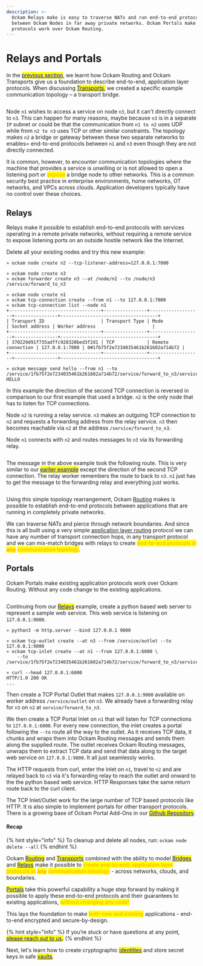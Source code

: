 ```yaml
---
description: >-
  Ockam Relays make is easy to traverse NATs and run end-to-end protocols 
  between Ockam Nodes in far away private networks. Ockam Portals make existing
  protocols work over Ockam Routing.
---
```


# Relays and Portals

In the [<mark style="color:blue;">previous section</mark>](routing.md), we learnt how Ockam Routing and Ockam Transports give us a foundation to describe end-to-end, application layer protocols. When discussing [<mark style="color:blue;">Transports</mark>](routing.md#transports)<mark style="color:blue;">,</mark> we created a specific example communication topology – a transport bridge.



<img src="../../.gitbook/assets/file.excalidraw (2).svg" alt="" class="gitbook-drawing">

Node `n1` wishes to access a service on node `n3`, but it can't directly connect to `n3`. This can happen for many reasons, maybe because `n3` is in a separate `IP` subnet or could be that the communication from `n1 to n2` uses UDP while from `n2 to n3` uses TCP or other similar constraints. The topology makes `n2` a bridge or gateway between these two separate networks to enables= end-to-end protocols between `n1` and `n3` even though they are not directly connected.

It is common, however, to encounter communication topologies where the machine that provides a service is unwilling or is not allowed to open a listening port or <mark style="color:orange;">expose</mark> a bridge node to other networks. This is a common security best practice in enterprise environments, home networks, OT networks, and VPCs across clouds. Application developers typically have no control over these choices.

## Relays

Relays make it possible to establish end-to-end protocols with services operating in a remote private networks, without requiring a remote service to expose listening ports on an outside hostile network like the Internet.  &#x20;

Delete all your existing nodes and try this new example:

```
» ockam node create n2 --tcp-listener-address=127.0.0.1:7000

» ockam node create n3
» ockam forwarder create n3 --at /node/n2 --to /node/n3
/service/forward_to_n3

» ockam node create n1
» ockam tcp-connection create --from n1 --to 127.0.0.1:7000
» ockam tcp-connection list --node n1
+----------------------------------+----------------+-------------------+----------------+------------------------------------+
| Transport ID                     | Transport Type | Mode              | Socket address | Worker address                     |
+----------------------------------+----------------+-------------------+----------------+------------------------------------+
| 370229d91f735adffc928320bed3f2d1 | TCP            | Remote connection | 127.0.0.1:7000 | 0#1fb75f2e7234035461b261602a714b72 |
+----------------------------------+----------------+-------------------+----------------+------------------------------------+

» ockam message send hello --from n1 --to /service/1fb75f2e7234035461b261602a714b72/service/forward_to_n3/service/uppercase
HELLO
```

In this example the direction of the second TCP connection is reversed in comparison to our first example that used a bridge. `n2` is the only node that has to listen for TCP connections.&#x20;

Node `n2` is running a relay service. `n3` makes an outgoing TCP connection to `n2` and requests a forwarding address from the relay service. `n3` then becomes reachable via `n2` at the address `/service/forward_to_n3`.

Node `n1` connects with `n2` and routes messages to `n3` via its forwarding relay.

<img src="../../.gitbook/assets/file.excalidraw (1) (3).svg" alt="" class="gitbook-drawing">

The message in the above example took the following route. This is very similar to our [<mark style="color:blue;">earlier example</mark>](routing.md#transport) except the direction of the second TCP connection. The relay worker remembers the route to back to `n3`. `n1` just has to get the message to the forwarding relay and everything just works.

<img src="../../.gitbook/assets/file.excalidraw (2) (1).svg" alt="" class="gitbook-drawing">

Using this simple topology rearrangement, Ockam [Routing](routing.md) makes is possible to establish end-to-end protocols between applications that are running in completely private networks.

We can traverse NATs and pierce through network boundaries. And since this is all built using a very simple [application layer routing](routing.md) protocol we can have any number of transport connection hops, in any transport protocol and we can mix-match bridges with relays to create <mark style="color:orange;">end-to-end protocols in</mark> <mark style="color:orange;"></mark><mark style="color:orange;">**any**</mark> <mark style="color:orange;"></mark><mark style="color:orange;">communication topology</mark>.

## Portals <a href="#portal" id="portal"></a>

Ockam Portals make existing application protocols work over Ockam Routing. Without any code change to the existing applications.

<img src="../../.gitbook/assets/file.excalidraw (1) (1).svg" alt="" class="gitbook-drawing">

Continuing from our [<mark style="color:blue;">Relays</mark>](advanced-routing.md#relays) example, create a python based web server to represent a sample web service. This web service is listening on `127.0.0.1:9000`.

```
» python3 -m http.server --bind 127.0.0.1 9000

» ockam tcp-outlet create --at n3 --from /service/outlet --to 127.0.0.1:9000
» ockam tcp-inlet create --at n1 --from 127.0.0.1:6000 \
    --to /service/1fb75f2e7234035461b261602a714b72/service/forward_to_n3/service/outlet

» curl --head 127.0.0.1:6000
HTTP/1.0 200 OK
...
```

Then create a TCP Portal Outlet that makes `127.0.0.1:9000` available on worker address `/service/outlet` on `n3`. We already have a forwarding relay for `n3` on `n2` at `service/forward_to_n3`.

We then create a TCP Portal Inlet on `n1` that will listen for TCP connections to `127.0.0.1:6000`. For every new connection, the inlet creates a portal following the `--to` route all the way to the outlet. As it receives TCP data, it chunks and wraps them into Ockam Routing messages and sends them along the supplied route. The outlet receives Ockam Routing messages, unwraps them to extract TCP data and send that data along to the target web service on `127.0.0.1:9000`. It all just seamlessly works.

The HTTP requests from curl, enter the inlet on `n1`, travel to `n2` and are relayed back to `n3` via it's forwarding relay to reach the outlet and onward to the the python based web service. HTTP Responses take the same return route back to the curl client.

The TCP Inlet/Outlet work for the large number of TCP based protocols like HTTP. It is also simple to implement portals for other transport protocols. There is a growing base of Ockam Portal Add-Ons in our [<mark style="color:blue;">Github Repository</mark>](https://github.com/build-trust/ockam).

#### Recap

{% hint style="info" %}
To cleanup and delete all nodes, run: `ockam node delete --all`
{% endhint %}

Ockam [<mark style="color:blue;">Routing</mark>](routing.md#routing) and [<mark style="color:blue;">Transports</mark>](routing.md#transports) combined with the ability to model [<mark style="color:blue;">Bridges</mark>](advanced-routing.md) and [<mark style="color:blue;">Relays</mark>](advanced-routing.md#relays) make it possible to <mark style="color:orange;">create end-to-end, application layer protocols in</mark> <mark style="color:orange;"></mark><mark style="color:orange;">**any**</mark> <mark style="color:orange;"></mark><mark style="color:orange;">communication topology</mark> - across networks, clouds, and boundaries.

[<mark style="color:blue;">Portals</mark>](advanced-routing.md#portal) take this powerful capability a huge step forward by making it possible to apply these end-to-end protocols and their guarantees to existing applications, <mark style="color:orange;">without changing any code!</mark>

This lays the foundation to make <mark style="color:orange;">both new and existing</mark> applications - end-to-end encrypted and secure-by-design.

{% hint style="info" %}
If you’re stuck or have questions at any point, [<mark style="color:blue;">please reach out to us</mark>](https://www.ockam.io/contact)<mark style="color:blue;">**.**</mark>
{% endhint %}

Next, let's learn how to create cryptographic [<mark style="color:blue;">identities</mark>](identities.md) and store secret keys in safe [<mark style="color:blue;">vaults</mark>](identities.md).
